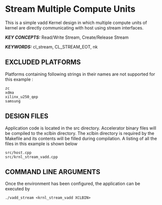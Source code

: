 Stream Multiple Compute Units
======================

This is a simple vadd Kernel design in which multiple compute units of kernel are directly communicating with host using stream interfaces.

***KEY CONCEPTS:*** Read/Write Stream, Create/Release Stream

***KEYWORDS:*** cl_stream, CL_STREAM_EOT, nk

## EXCLUDED PLATFORMS
Platforms containing following strings in their names are not supported for this example :
```
zc
xdma
xilinx_u250_qep
samsung
```

##  DESIGN FILES
Application code is located in the src directory. Accelerator binary files will be compiled to the xclbin directory. The xclbin directory is required by the Makefile and its contents will be filled during compilation. A listing of all the files in this example is shown below

```
src/host.cpp
src/krnl_stream_vadd.cpp
```

##  COMMAND LINE ARGUMENTS
Once the environment has been configured, the application can be executed by
```
./vadd_stream <krnl_stream_vadd XCLBIN>
```


